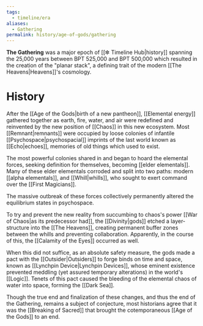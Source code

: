 ```yaml
---
tags:
  - timeline/era
aliases:
  - Gathering
permalink: history/age-of-gods/gathering
---
```

**The Gathering** was a major epoch of [[✼ Timeline Hub|history]] spanning the 25,000 years between BPT 525,000 and BPT 500,000 which resulted in the creation of the "planar stack", a defining trait of the modern [[The Heavens|Heavens]]'s cosmology.

# History

After the [[Age of the Gods|birth of a new pantheon]], [[Elemental energy]] gathered together as earth, fire, water, and air were redefined and reinvented by the new position of [[Chaos]] in this new ecosystem. Most [[Remnant|remnants]] were occupied by loose colonies of infantile [[Psychospace|psychospacial]] imprints of the last world known as [[Echo|echoes]], memories of old things which used to exist. 

The most powerful colonies shared in and began to hoard the elemental forces, seeking definition for themselves, becoming [[elder elementals]]. Many of these elder elementals corroded and split into two paths: modern [[alpha elementals]], and [[Whill|whills]], who sought to exert command over the [[First Magicians]].

The massive outbreak of these forces collectively permanently altered the equilibrium states in psychospace. 

To try and prevent the new reality from succumbing to chaos's power [[War of Chaos|as its predecessor had]], the [[Divinity|gods]] etched a layer-structure into the [[The Heavens]], creating permanent buffer zones between the whills and preventing collaboration. Apparently, in the course of this, the [[Calamity of the Eyes]] occurred as well.

When this did not suffice, as an absolute safety measure, the gods made a pact with the [[Outsider|Outsiders]] to forge binds on time and space, known as [[Lynchpin Device|Lynchpin Devices]], whose eminent existence prevented meddling (yet assured temporary alterations) in the world's [[Logic]]. Tenets of this pact caused the bleeding of the elemental chaos of water into space, forming the [[Dark Sea]].

Though the true end and finalization of these changes, and thus the end of the Gathering, remains a subject of conjecture, most historians agree that it was the [[Breaking of Sacred]] that brought the cotemporaneous [[Age of the Gods]] to an end.

